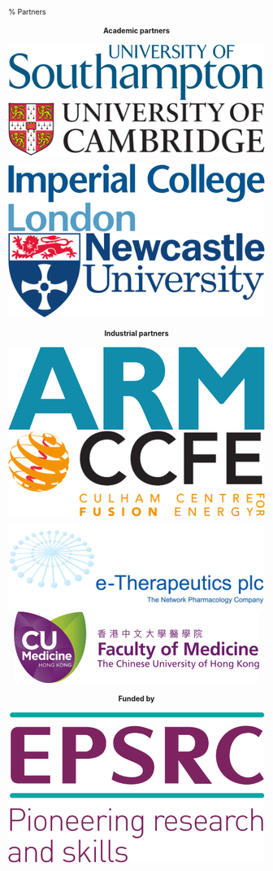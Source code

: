 % Partners

<div class="partners">
<center>

#### Academic partners

[![University of Southampton][southampton_logo]](https://www.southampton.ac.uk/)
[![University of Cambridge][cambridge_logo]](https://www.cam.ac.uk/)

[![Imperial College London][icl_logo]](https://www.imperial.ac.uk/)
[![Newcastle University][newcastle_logo]](http://ncl.ac.uk/)

<!-- TODO: switch to SVG logos, erase JPG's from git history -->
#### Industrial partners

[![ARM][arm_logo]](https://www.arm.com/) [![Culham Centre for Fusion Energy][ccfe_logo]](http://www.ccfe.ac.uk/)

[![e-Therapeutics][etx_logo]](http://www.etherapeutics.co.uk/) [![The Chinese University of Hong Kong][cuhk_logo]](http://www.med.cuhk.edu.hk/)

#### Funded by

<!-- TODO: reduce size of EPSRC logo -->

[![EPSRC][epsrc_logo]](https://www.epsrc.ac.uk/)

</center>
</div>

[southampton_logo]: ../img/University_of_Southampton_Logo.svg
[newcastle_logo]: ../img/Newcastle_University_Logo.svg
[cambridge_logo]: ../img/University_of_Cambridge_logo.svg
[icl_logo]: ../img/Imperial_College_London_Logo.svg
[arm_logo]: ../img/ARM_Logo.svg
[ccfe_logo]: ../img/CCFE_Logo.jpg
[etx_logo]: ../img/ETX_Logo.jpg
[cuhk_logo]: ../img/CUHK_Logo.svg
[epsrc_logo]: ../img/EPSRC_Logo.svg
